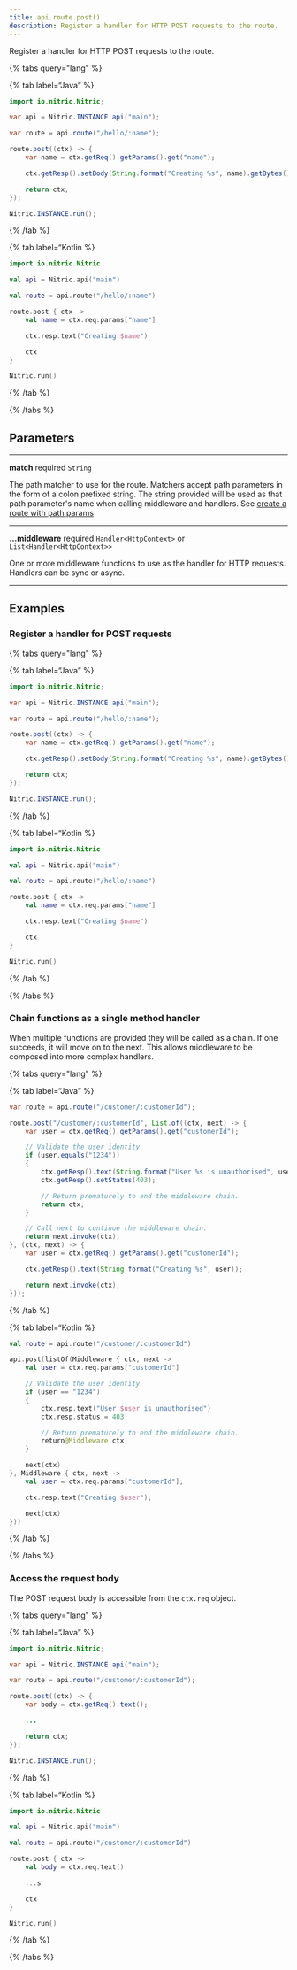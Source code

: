 ```yaml
---
title: api.route.post()
description: Register a handler for HTTP POST requests to the route.
---
```


Register a handler for HTTP POST requests to the route.

{% tabs query="lang" %}

{% tab label=“Java” %}

```java
import io.nitric.Nitric;

var api = Nitric.INSTANCE.api("main");

var route = api.route("/hello/:name");

route.post((ctx) -> {
    var name = ctx.getReq().getParams().get("name");

    ctx.getResp().setBody(String.format("Creating %s", name).getBytes());

    return ctx;
});

Nitric.INSTANCE.run();
```

{% /tab %}

{% tab label=“Kotlin %}

```kotlin
import io.nitric.Nitric

val api = Nitric.api("main")

val route = api.route("/hello/:name")

route.post { ctx ->
    val name = ctx.req.params["name"]

    ctx.resp.text("Creating $name")

    ctx
}

Nitric.run()
```

{% /tab %}

{% /tabs %}

## Parameters

---

**match** required `String`

The path matcher to use for the route. Matchers accept path parameters in the form of a colon prefixed string. The string provided will be used as that path parameter's name when calling middleware and handlers. See [create a route with path params](#create-a-route-with-path-params)

---

**...middleware** required `Handler<HttpContext>` or `List<Handler<HttpContext>>`

One or more middleware functions to use as the handler for HTTP requests. Handlers can be sync or async.

---

## Examples

### Register a handler for POST requests

{% tabs query="lang" %}

{% tab label=“Java” %}

```java
import io.nitric.Nitric;

var api = Nitric.INSTANCE.api("main");

var route = api.route("/hello/:name");

route.post((ctx) -> {
    var name = ctx.getReq().getParams().get("name");

    ctx.getResp().setBody(String.format("Creating %s", name).getBytes());

    return ctx;
});

Nitric.INSTANCE.run();
```

{% /tab %}

{% tab label=“Kotlin %}

```kotlin
import io.nitric.Nitric

val api = Nitric.api("main")

val route = api.route("/hello/:name")

route.post { ctx ->
    val name = ctx.req.params["name"]

    ctx.resp.text("Creating $name")

    ctx
}

Nitric.run()
```

{% /tab %}

{% /tabs %}

### Chain functions as a single method handler

When multiple functions are provided they will be called as a chain. If one succeeds, it will move on to the next. This allows middleware to be composed into more complex handlers.

{% tabs query="lang" %}

{% tab label=“Java” %}

```java
var route = api.route("/customer/:customerId");

route.post("/customer/:customerId", List.of((ctx, next) -> {
    var user = ctx.getReq().getParams().get("customerId");

    // Validate the user identity
    if (user.equals("1234"))
    {
        ctx.getResp().text(String.format("User %s is unauthorised", user));
        ctx.getResp().setStatus(403);

        // Return prematurely to end the middleware chain.
        return ctx;
    }

    // Call next to continue the middleware chain.
    return next.invoke(ctx);
}, (ctx, next) -> {
    var user = ctx.getReq().getParams().get("customerId");

    ctx.getResp().text(String.format("Creating %s", user));

    return next.invoke(ctx);
}));
```

{% /tab %}

{% tab label=“Kotlin %}

```kotlin
val route = api.route("/customer/:customerId")

api.post(listOf(Middleware { ctx, next ->
    val user = ctx.req.params["customerId"]

    // Validate the user identity
    if (user == "1234")
    {
        ctx.resp.text("User $user is unauthorised")
        ctx.resp.status = 403

        // Return prematurely to end the middleware chain.
        return@Middleware ctx;
    }

    next(ctx)
}, Middleware { ctx, next ->
    val user = ctx.req.params["customerId"];

    ctx.resp.text("Creating $user");

    next(ctx)
}))
```

{% /tab %}

{% /tabs %}

### Access the request body

The POST request body is accessible from the `ctx.req` object.

{% tabs query="lang" %}

{% tab label=“Java” %}

```java
import io.nitric.Nitric;

var api = Nitric.INSTANCE.api("main");

var route = api.route("/customer/:customerId");

route.post((ctx) -> {
    var body = ctx.getReq().text();

    ...

    return ctx;
});

Nitric.INSTANCE.run();
```

{% /tab %}

{% tab label=“Kotlin %}

```kotlin
import io.nitric.Nitric

val api = Nitric.api("main")

val route = api.route("/customer/:customerId")

route.post { ctx ->
    val body = ctx.req.text()

    ...s

    ctx
}

Nitric.run()
```

{% /tab %}

{% /tabs %}
